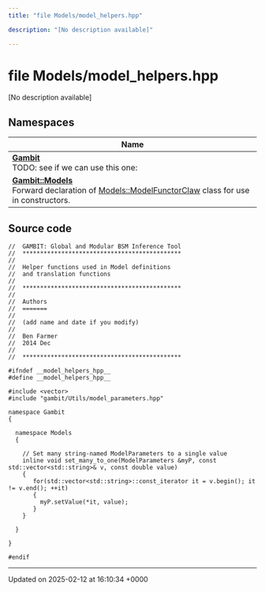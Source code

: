 ```yaml
---
title: "file Models/model_helpers.hpp"

description: "[No description available]"

---
```


# file Models/model_helpers.hpp

[No description available]

## Namespaces

| Name           |
| -------------- |
| **[Gambit](/documentation/code/namespaces/namespacegambit/)** <br>TODO: see if we can use this one:  |
| **[Gambit::Models](/documentation/code/namespaces/namespacegambit_1_1models/)** <br>Forward declaration of [Models::ModelFunctorClaw]() class for use in constructors.  |




## Source code

```
//  GAMBIT: Global and Modular BSM Inference Tool
//  *********************************************
//
//  Helper functions used in Model definitions
//  and translation functions
//
//  *********************************************
//
//  Authors
//  =======
//
//  (add name and date if you modify)
//
//  Ben Farmer
//  2014 Dec
//
//  *********************************************

#ifndef __model_helpers_hpp__
#define __model_helpers_hpp__

#include <vector>
#include "gambit/Utils/model_parameters.hpp" 

namespace Gambit
{

  namespace Models
  {
  
    // Set many string-named ModelParameters to a single value
    inline void set_many_to_one(ModelParameters &myP, const std::vector<std::string>& v, const double value)
    {
       for(std::vector<std::string>::const_iterator it = v.begin(); it != v.end(); ++it)
       {
         myP.setValue(*it, value);
       }       
    }

  }
  
}

#endif
```


-------------------------------

Updated on 2025-02-12 at 16:10:34 +0000
